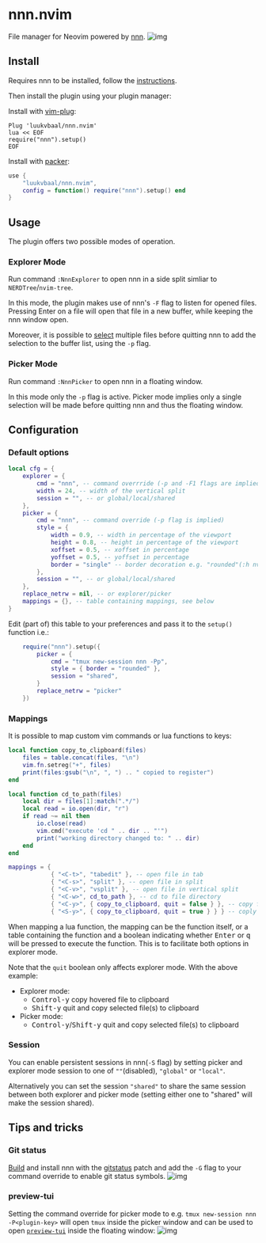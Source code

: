 # nnn.nvim

File manager for Neovim powered by [nnn](https://github.com/jarun/nnn).
![img](https://i.imgur.com/mtpBKUl.png)

## Install

Requires nnn to be installed, follow the [instructions](https://github.com/jarun/nnn/wiki/Usage#installation).

Then install the plugin using your plugin manager:

Install with [vim-plug](https://github.com/junegunn/vim-plug):
```vim
Plug 'luukvbaal/nnn.nvim'
lua << EOF
require("nnn").setup()
EOF
```
Install with [packer](https://github.com/wbthomason/packer.nvim):
```lua
use {
	"luukvbaal/nnn.nvim",
	config = function() require("nnn").setup() end
}
```
## Usage
The plugin offers two possible modes of operation.
### Explorer Mode
Run command `:NnnExplorer` to open nnn in a side split simliar to `NERDTree`/`nvim-tree`.

In this mode, the plugin makes use of nnn's `-F` flag to listen for opened files. Pressing <kdb>Enter</kbd> on a file will open that file in a new buffer, while keeping the nnn window open.

Moreover, it is possible to [select](https://github.com/jarun/nnn/wiki/concepts#selection) multiple files before quitting nnn to add the selection to the buffer list, using the `-p` flag.
### Picker Mode
Run command `:NnnPicker` to open nnn in a floating window.

In this mode only the `-p` flag is active. Picker mode implies only a single selection will be made before quitting nnn and thus the floating window.
## Configuration
### Default options
```lua
local cfg = {
	explorer = {
		cmd = "nnn", -- command overrride (-p and -F1 flags are implied)
		width = 24, -- width of the vertical split
		session = "", -- or global/local/shared
	},
	picker = {
		cmd = "nnn", -- command override (-p flag is implied)
		style = {
			width = 0.9, -- width in percentage of the viewport
			height = 0.8, -- height in percentage of the viewport
			xoffset = 0.5, -- xoffset in percentage
			yoffset = 0.5, -- yoffset in percentage
			border = "single" -- border decoration e.g. "rounded"(:h nvim_open_win)
		},
		session = "", -- or global/local/shared
	},
	replace_netrw = nil, -- or explorer/picker
	mappings = {}, -- table containing mappings, see below
}
```
Edit (part of) this table to your preferences and pass it to the `setup()` function i.e.:
```lua
	require("nnn").setup({
		picker = {
			cmd = "tmux new-session nnn -Pp",
			style = { border = "rounded" },
			session = "shared",
		}
		replace_netrw = "picker"
	})
```

### Mappings
It is possible to map custom vim commands or lua functions to keys:
```lua
local function copy_to_clipboard(files)
	files = table.concat(files, "\n")
	vim.fn.setreg("+", files)
	print(files:gsub("\n", ", ") .. " copied to register")
end

local function cd_to_path(files)
	local dir = files[1]:match(".*/")
	local read = io.open(dir, "r")
	if read ~= nil then
		io.close(read)
		vim.cmd("execute 'cd " .. dir .. "'")
		print("working directory changed to: " .. dir)
	end
end

mappings = {
			{ "<C-t>", "tabedit" }, -- open file in tab
			{ "<C-s>", "split" }, -- open file in split
			{ "<C-v>", "vsplit" }, -- open file in vertical split
			{ "<C-w>", cd_to_path }, -- cd to file directory
			{ "<C-y>", { copy_to_clipboard, quit = false } }, -- copy file to clipboard
			{ "<S-y>", { copy_to_clipboard, quit = true } } } -- coply files to clipboard
```
When mapping a lua function, the mapping can be the function itself, or a table containing the function and a boolean indicating whether <kbd>Enter</kbd> or <kbd>q</kbd> will be pressed to execute the function. This is to facilitate both options in explorer mode.

Note that the `quit` boolean only affects explorer mode. With the above example:
* Explorer mode:
	- <kbd>Control-y</kbd> copy hovered file to clipboard
	- <kbd>Shift-y</kbd> quit and copy selected file(s) to clipboard
* Picker mode:
	- <kbd>Control-y</kbd>/<kbd>Shift-y</kbd> quit and copy selected file(s) to clipboard

### Session
You can enable persistent sessions in nnn(`-S` flag) by setting picker and explorer mode session to one of `""`(disabled), `"global"` or `"local"`.

Alternatively you can set the session `"shared"` to share the same session between both explorer and picker mode (setting either one to "shared" will make the session shared).

## Tips and tricks
### Git status
[Build](https://github.com/jarun/nnn/tree/master/patches#list-of-patches) and install nnn with the [gitstatus](https://github.com/jarun/nnn/blob/master/patches/gitstatus/mainline.diff) patch and add the `-G` flag to your command override to enable git status symbols.
![img](https://i.imgur.com/LLd8Oq5.png)
### preview-tui
Setting the command override for picker mode to e.g. `tmux new-session nnn -P<plugin-key>` will open `tmux` inside the picker window and can be used to open [`preview-tui`](https://github.com/jarun/nnn/blob/master/plugins/preview-tui) inside the floating window:
![img](https://i.imgur.com/OhfK12S.gif)
